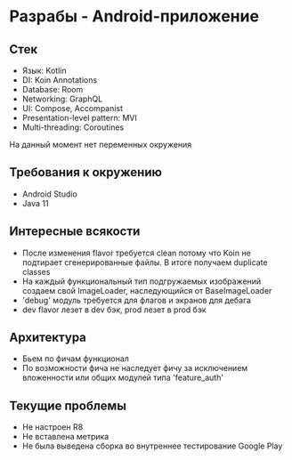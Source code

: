 # Разрабы - Android-приложение

## Стек
- Язык: Kotlin
- DI: Koin Annotations
- Database: Room
- Networking: GraphQL
- UI: Compose, Accompanist
- Presentation-level pattern: MVI
- Multi-threading: Coroutines

На данный момент нет переменных окружения

## Требования к окружению
- Android Studio
- Java 11

## Интересные всякости
- После изменения flavor требуется clean потому что Koin не подтирает сгенерированные файлы. В итоге получаем duplicate classes
- На каждый функциональный тип подгружаемых изображений создаем свой ImageLoader, наследующийся от BaseImageLoader
- 'debug' модуль требуется для флагов и экранов для дебага
- dev flavor лезет в dev бэк, prod лезет в prod бэк

## Архитектура
- Бьем по фичам функционал
- По возможности фича не наследует фичу за исключением вложенности или общих модулей типа 'feature_auth'

## Текущие проблемы
- Не настроен R8
- Не вставлена метрика
- Не была выведена сборка во внутреннее тестирование Google Play
